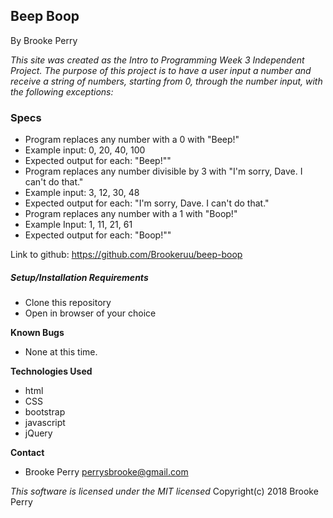 
## Beep Boop

By Brooke Perry

_This site was created as the Intro to Programming Week 3 Independent Project. The purpose of this project is to have a user input a number and receive a string of numbers, starting from 0, through the number input, with the following exceptions:_


### Specs
* Program replaces any number with a 0 with "Beep!"
 * Example input: 0, 20, 40, 100
 * Expected output for each: "Beep!""
* Program replaces any number divisible by 3 with "I'm sorry, Dave. I can't do that."
 * Example input: 3, 12, 30, 48
 * Expected output for each: "I'm sorry, Dave. I can't do that."
* Program replaces any number with a 1 with "Boop!"
 * Example Input: 1, 11, 21, 61
 * Expected output for each: "Boop!""

Link to github: https://github.com/Brookeruu/beep-boop

##### Setup/Installation Requirements
* Clone this repository
* Open in browser of your choice


**Known Bugs**
 * None at this time.

**Technologies Used**
* html
* CSS
* bootstrap
* javascript
* jQuery

**Contact**
* Brooke Perry perrysbrooke@gmail.com

_This software is licensed under the MIT licensed_
Copyright(c) 2018 Brooke Perry
